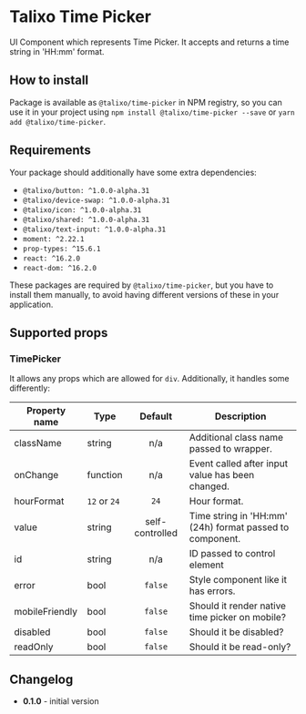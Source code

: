 # Talixo Time Picker

UI Component which represents Time Picker. It accepts and returns a time string in 'HH:mm' format.

## How to install

Package is available as `@talixo/time-picker` in NPM registry, so you can use it in your project
using `npm install @talixo/time-picker --save` or `yarn add @talixo/time-picker`.

## Requirements

Your package should additionally have some extra dependencies:

- `@talixo/button: ^1.0.0-alpha.31`
- `@talixo/device-swap: ^1.0.0-alpha.31`
- `@talixo/icon: ^1.0.0-alpha.31`
- `@talixo/shared: ^1.0.0-alpha.31`
- `@talixo/text-input: ^1.0.0-alpha.31`
- `moment: ^2.22.1`
- `prop-types: ^15.6.1`
- `react: ^16.2.0`
- `react-dom: ^16.2.0`

These packages are required by `@talixo/time-picker`, but you have to install them manually,
to avoid having different versions of these in your application.

## Supported props

### TimePicker

It allows any props which are allowed for `div`. Additionally, it handles some differently:

Property name  | Type         | Default         | Description
---------------|--------------|:---------------:|--------------------------------
className      | string       | n/a             | Additional class name passed to wrapper.
onChange       | function     | n/a             | Event called after input value has been changed.
hourFormat     | `12` or `24` | `24`            | Hour format.
value          | string       | self-controlled | Time string in 'HH:mm' (24h) format passed to component.
id             | string       | n/a             | ID passed to control element
error          | bool         | `false`         | Style component like it has errors.
mobileFriendly | bool         | `false`         | Should it render native time picker on mobile?
disabled       | bool         | `false`         | Should it be disabled?
readOnly       | bool         | `false`         | Should it be read-only?

## Changelog

- **0.1.0** - initial version
